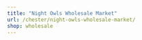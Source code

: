 ```yaml
---
title: "Night Owls Wholesale Market"
url: /chester/night-owls-wholesale-market/
shop: wholesale
---
```

